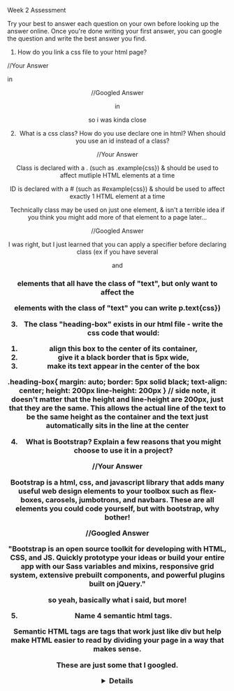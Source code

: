 Week 2 Assessment

Try your best to answer each question on your own before looking up the answer online. Once you're done writing your first answer, you can google the question and write the best answer you find.

1. How do you link a css file to your html page?

//Your Answer

<link type="styleReferenceSheet" href="cssPage.css"/> in <header>

//Googled Answer

<link rel="stylesheet" type="text/css" href="cssPage.css"> in <header>

so i was kinda close

2. What is a css class? How do you use declare one in html? When should you use an id instead of a class?

//Your Answer

Class is declared with a . (such as .example{css}) & should be used to affect mutliple HTML elements at a time

ID is declared with a # (such as #example{css}) & should be used to affect exactly 1 HTML element at a time

Technically class may be used on just one element, & isn't a terrible idea if you think you might add more of that element to a page later...

//Googled Answer

I was right, but I just learned that you can apply a specifier before declaring class (ex if you have several <p> and <h3> elements that all have the class of "text", but only want to affect the <p> elements with the class of "text" you can write p.text{css})

3. The class "heading-box" exists in our html file - write the css code that would:

1) align this box to the center of its container,
2) give it a black border that is 5px wide,
3) make its text appear in the center of the box


.heading-box{
  margin: auto;
  border: 5px solid black;
  text-align: center;
  height: 200px
  line-height: 200px
} // side note, it doesn't matter that the height and line-height are 200px, just that they are the same. This allows the actual line of the text to be the same height as the container and the text just automatically sits in the line at the center


4. What is Bootstrap? Explain a few reasons that you might choose to use it in a project?

//Your Answer

Bootstrap is a html, css, and javascript library that adds many useful web design elements to your toolbox such as flex-boxes, carosels, jumbotrons, and navbars. These are all elements you could code yourself, but with bootstrap, why bother!

//Googled Answer

"Bootstrap is an open source toolkit for developing with HTML, CSS, and JS. Quickly prototype your ideas or build your entire app with our Sass variables and mixins, responsive grid system, extensive prebuilt components, and powerful plugins built on jQuery."

so yeah, basically what i said, but more!

5. Name 4 semantic html tags.

Semantic HTML tags are tags that work just like div but help make HTML easier to read by dividing your page in a way that makes sense.

These are just some that I googled.

  <article>
  <aside>
  <details>
  <figcaption>
  <figure>
  <footer>
  <header>
  <main>
  <mark>
  <nav>
  <section>
  <summary>
  <time>



6. What is block scope that became available in ES6? Include how it differs from javascript's local and global scope, and what variables are block scoped.


//Your Answer

Block scope reffers to the scope inside of for loops and if statements and other js tools like that. By using {let} you can declare variable in block scope that won't become global and mess with later if/for statements and such.


//Googled Answer

"Block scopes are what you get when you use if statements, for statements, and the like. You can also use them stand-alone with a simple begin-end curly braces {}, not to be confused with empty object literals." I was correct about let as well it seems.

7. What is front end development? Can you identify any tools/skills that are uniquely required of front end developers?

//Your Answer

Front end development is designing webpages, display elements, and logic that primarily resides on the user side (so logic that is interpreted in browser, and not by a server). To be a good front-end developer a strong understanding of html and css are required, as well as javascript for handling front end logic for animated or conditional display elements and the like. A decent understanding of design, and a good artistic sense is also desirable.

//Googled Answer

basically what i said, but obviously it's possible to go more in depth...

8. Choose one of the new ES6 concepts we learned about this week (namely: block scope, classes, and string interpolation) and write example code that demonstrates the concept, with comments to explain what is going on.

class Example {
  constructor(ex){
    this.ex1 = "this "
    this.ex2 = "is "
    this.ex3 = ex
  }
  log() {
      console.log(this.ex1+this.ex2+this.ex3)
    }
}

var sparta = new Example("sparta")

sparta.log() // should console log "this is sparta"

9. What is the difference between a div and a span?

//Your Answer

they are basically the same, but I want to say that div should generally be used to enclose larger areas of code, includign many other other HTML tags, while span is more of an in-text divider.

//Googled Answer

"div is a block element, span is inline.

This means that to use them semantically, divs should be used to wrap sections of a document, while spans should be used to wrap small portions of text, images, etc."

so yeah...

10. How would you explain the idea of "inheritance" in object oriented programming?

//Your Answer

when creating classes, you can create a class that 'inherits' from a parent class. Example:

class Ball {
  constructor(size) {
    this.shape: "round"
    this.diameter: size
  }
}

// that was the parent class, now for the 'child' class

class RedBall extends Ball {
  construtor(size){
    super(size)
    this.color: "red"
  }
}

//the real power is in differentiation of child classes, and compartimentalization of methods and attributes, for example we could make:

class BlueBall extends Ball {
  construtor(size){
    super(size)
    this.color: "blue"
  }
}


//Googled Answer

I seem to be corret, though there is more to it. I do not want to go down the rabbit hole however and I am happy wiht my answer.
